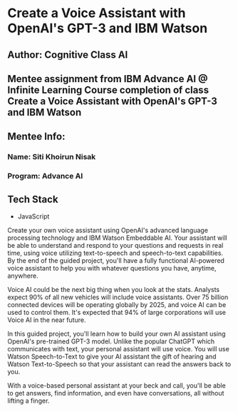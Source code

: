 # Create a Voice Assistant with OpenAI's GPT-3 and IBM Watson

## Author: Cognitive Class AI

## Mentee assignment from IBM Advance AI @ Infinite Learning Course completion of class Create a Voice Assistant with OpenAI's GPT-3 and IBM Watson

## Mentee Info: 
### Name: Siti Khoirun Nisak
### Program: Advance AI

## Tech Stack
- JavaScript
  
Create your own voice assistant using OpenAI's advanced language processing technology and IBM Watson Embeddable AI. 
Your assistant will be able to understand and respond to your questions and requests in real time, using voice utilizing text-to-speech and speech-to-text capabilities. 
By the end of the guided project, you'll have a fully functional AI-powered voice assistant to help you with whatever questions you have, anytime, anywhere.

Voice AI could be the next big thing when you look at the stats. Analysts expect 90% of all new vehicles will include voice assistants. 
Over 75 billion connected devices will be operating globally by 2025, and voice AI can be used to control them. It's expected that 94% of large corporations will use Voice AI in the near future. 

In this guided project, you'll learn how to build your own AI assistant using OpenAI's pre-trained GPT-3 model. 
Unlike the popular ChatGPT which communicates with text, your personal assistant will use voice. 
You will use Watson Speech-to-Text to give your AI assistant the gift of hearing and Watson Text-to-Speech so that your assistant can read the answers back to you.

With a voice-based personal assistant at your beck and call, you'll be able to get answers, find information, and even have conversations, all without lifting a finger. 
